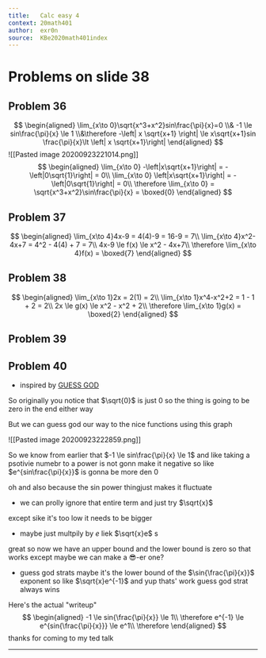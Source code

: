 ```yaml
---
title:   Calc easy 4
context: 20math401
author:  exr0n
source:  KBe2020math401index
---
```


# Problems on slide 38
## Problem 36
$$
\begin{aligned}
\lim_{x\to 0}\sqrt{x^3+x^2}sin\frac{\pi}{x}=0
\\& -1 \le sin\frac{\pi}{x} \le 1 \\&\therefore -\left| x \sqrt{x+1} \right| \le x\sqrt{x+1}sin \frac{\pi}{x}\lt \left| x \sqrt{x+1}\right|
\end{aligned}
$$
![[Pasted image 20200923221014.png]]
$$
\begin{aligned}
\lim_{x\to 0} -\left|x\sqrt{x+1}\right| = -\left|0\sqrt{1}\right| = 0\\
\lim_{x\to 0} \left|x\sqrt{x+1}\right| = -\left|0\sqrt{1}\right| = 0\\
\therefore \lim_{x\to 0} = \sqrt{x^3+x^2}\sin\frac{\pi}{x} = \boxed{0}
\end{aligned}
$$

## Problem 37
$$
\begin{aligned}
\lim_{x\to 4}4x-9 = 4(4)-9 = 16-9 = 7\\
\lim_{x\to 4}x^2-4x+7 = 4^2 - 4(4) + 7 = 7\\
4x-9 \le f(x) \le x^2 - 4x+7\\
\therefore \lim_{x\to 4}f(x) = \boxed{7}
\end{aligned}
$$

## Problem 38
$$
\begin{aligned}
\lim_{x\to 1}2x = 2(1) = 2\\
\lim_{x\to 1}x^4-x^2+2 = 1 - 1 + 2 = 2\\
2x \le g(x) \le x^2 - x^2 + 2\\
\therefore \lim_{x\to 1}g(x) = \boxed{2}
\end{aligned}
$$

## Problem 39

## Problem 40
- inspired by [GUESS GOD](https://github.com/perfectblue/ctf-writeups/tree/master/2020/csaw-quals-2020/take-it-easy)

So originally you notice that $\sqrt{0}$ is just $0$ so the thing is going to be zero in the end either way

But we can guess god our way to the nice functions using this graph

![[Pasted image 20200923222859.png]]

So we know from earlier that $-1 \le sin\frac{\pi}{x} \le 1$ and like taking a psotivie numebr to a power is not gonn make it negative so like $e^{sin\frac{\pi}{x}}$ is gonna be more den $0$

oh and also because the sin power thingjust makes it fluctuate 
- we can prolly ignore that entire term and just try $\sqrt{x}$ 

except sike it's too low it needs to be bigger

- maybe just multpily by $e$ liek $\sqrt{x}e$ s

great so now we have an upper bound and the lower bound is zero so that works except maybe we can make a :sunglasses:-er one?
- guess god strats maybe it's the lower bound of the $\sin{\frac{\pi}{x}}$ exponent so like $\sqrt{x}e^{-1}$ and yup thats' work guess god strat always wins

Here's the actual "writeup"
$$
\begin{aligned}
-1 \le sin{\frac{\pi}{x}} \le 1\\
\therefore e^{-1} \le e^{sin{\frac{\pi}{x}}} \le e^1\\
\therefore 
\end{aligned}
$$
thanks for coming to my ted talk

---

